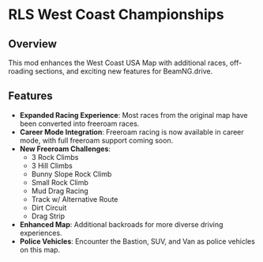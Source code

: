 # RLS West Coast Championships

## Overview
This mod enhances the West Coast USA Map with additional races, off-roading sections, and exciting new features for BeamNG.drive.

## Features
- **Expanded Racing Experience**: Most races from the original map have been converted into freeroam races.
- **Career Mode Integration**: Freeroam racing is now available in career mode, with full freeroam support coming soon.
- **New Freeroam Challenges**:
  - 3 Rock Climbs
  - 3 Hill Climbs
  - Bunny Slope Rock Climb
  - Small Rock Climb
  - Mud Drag Racing
  - Track w/ Alternative Route
  - Dirt Circuit
  - Drag Strip
- **Enhanced Map**: Additional backroads for more diverse driving experiences.
- **Police Vehicles**: Encounter the Bastion, SUV, and Van as police vehicles on this map.